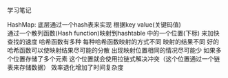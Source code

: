 学习笔记

HashMap:
底层通过一个hash表来实现  根据key  value(关键码值)  
通过一个散列函数(Hash function)映射到hashtable 中的一个位置(下标)  来加快查找的速度
哈希函数有多种  每种哈希函数映射的方式不同 映射的结果不同  好的哈希函数可以使映射结果尽可能的分散
出现映射位置相同的情况尽可能少  如果多个位置存储了多个元素  这个位置就会使用拉链式解决冲突（这个位置通过一个链表来存储数据） 效率退化增加了时间复杂度